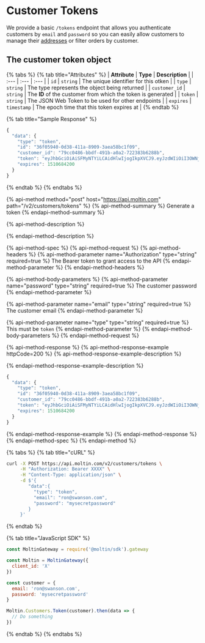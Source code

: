 # Customer Tokens

We provide a basic `/tokens` endpoint that allows you authenticate customers by `email` and `password` so you can easily allow customers to manage their [addresses](../addresses/) or filter orders by customer.

## The customer token object

{% tabs %}
{% tab title="Attributes" %}
| **Attribute** | **Type** | **Description** |
| :--- | :--- | :--- |
| `id` | `string` | The unique identifier for this otken |
| `type` | `string` | The type represents the object being returned |
| `customer_id` | `string` | The **ID** of the customer from which the token is generated |
| `token` | `string` | The JSON Web Token to be used for other endpoints |
| `expires` | `timestamp` | The epoch time that this token expires at |
{% endtab %}

{% tab title="Sample Response" %}
```javascript
{
  "data": {
    "type": "token",
    "id": "36f05940-0d38-411a-8909-3aea58bc1f09",
    "customer_id": "79cc0486-bbdf-491b-a0a2-722383b6288b",
    "token": "eyJhbGciOiAiSFMyNTYiLCAidHlwIjogIkpXVCJ9.eyJzdWIiOiI3OWNjMDQ4Ni1iYmRmLTQ5MWItYTBhMi03MjIzODNiNjI4OGIiLCJuYW1lIjoiUm9uIFN3YW5zb24iLCJleHAiOjE1MTA2ODQyMDAsImlhdCI6MTUxMDU5NzgwMCwianRpIjoiMzZmMDU5NDAtMGQzOC00MTFhLTg5MDktM2FlYTU4YmMxZjA5In0=.ea948e346d0683803aa4a2c09441bcbf7c79bd9234bed2ce8456ab3af257ea9f",
    "expires": 1510684200
  }
}
```
{% endtab %}
{% endtabs %}

{% api-method method="post" host="https://api.moltin.com" path="/v2/customers/tokens" %}
{% api-method-summary %}
Generate a token
{% endapi-method-summary %}

{% api-method-description %}

{% endapi-method-description %}

{% api-method-spec %}
{% api-method-request %}
{% api-method-headers %}
{% api-method-parameter name="Authorization" type="string" required=true %}
The Bearer token to grant access to the API
{% endapi-method-parameter %}
{% endapi-method-headers %}

{% api-method-body-parameters %}
{% api-method-parameter name="password" type="string" required=true %}
The customer password
{% endapi-method-parameter %}

{% api-method-parameter name="email" type="string" required=true %}
The customer email
{% endapi-method-parameter %}

{% api-method-parameter name="type" type="string" required=true %}
This must be `token`
{% endapi-method-parameter %}
{% endapi-method-body-parameters %}
{% endapi-method-request %}

{% api-method-response %}
{% api-method-response-example httpCode=200 %}
{% api-method-response-example-description %}

{% endapi-method-response-example-description %}

```javascript
{
  "data": {
    "type": "token",
    "id": "36f05940-0d38-411a-8909-3aea58bc1f09",
    "customer_id": "79cc0486-bbdf-491b-a0a2-722383b6288b",
    "token": "eyJhbGciOiAiSFMyNTYiLCAidHlwIjogIkpXVCJ9.eyJzdWIiOiI3OWNjMDQ4Ni1iYmRmLTQ5MWItYTBhMi03MjIzODNiNjI4OGIiLCJuYW1lIjoiUm9uIFN3YW5zb24iLCJleHAiOjE1MTA2ODQyMDAsImlhdCI6MTUxMDU5NzgwMCwianRpIjoiMzZmMDU5NDAtMGQzOC00MTFhLTg5MDktM2FlYTU4YmMxZjA5In0=.ea948e346d0683803aa4a2c09441bcbf7c79bd9234bed2ce8456ab3af257ea9f",
    "expires": 1510684200
  }
}
```
{% endapi-method-response-example %}
{% endapi-method-response %}
{% endapi-method-spec %}
{% endapi-method %}

{% tabs %}
{% tab title="cURL" %}
```bash
curl -X POST https://api.moltin.com/v2/customers/tokens \
     -H "Authorization: Bearer XXXX" \
     -H "Content-Type: application/json" \
     -d $'{
        "data":{
          "type": "token",
          "email": "ron@swanson.com",
          "password": "mysecretpassword"
        }
     }'
```
{% endtab %}

{% tab title="JavaScript SDK" %}
```javascript
const MoltinGateway = require('@moltin/sdk').gateway

const Moltin = MoltinGateway({
  client_id: 'X'
})

const customer = {
  email: 'ron@swanson.com',
  password: 'mysecretpassword'
}

Moltin.Customers.Token(customer).then(data => {
  // Do something
})
```
{% endtab %}
{% endtabs %}

